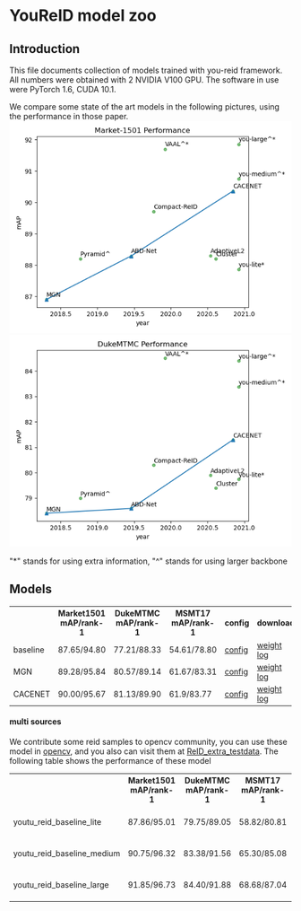 # YouReID model zoo 

## Introduction

This file documents collection of models trained with you-reid framework. All numbers were obtained with 2 NVIDIA V100 GPU. The software in use were PyTorch 1.6, CUDA 10.1.

We compare some state of the art models in the following pictures, using the performance in those paper.
![image](zoo/market1501_performance.png) ![image](zoo/duke_performance.png)

"*" stands for using extra information, "^" stands for using larger backbone

## Models
<table>
    <tr>
        <th></th><th>Market1501<br>mAP/rank-1</th><th>DukeMTMC<br>mAP/rank-1</th><th>MSMT17<br>mAP/rank-1</th><th>config</th><th>download</th>
    </tr>
    <tr>
        <td>baseline</td><td>87.65/94.80</td><td>77.21/88.33</td><td>54.61/78.80</td><td><a href="../example/baseline/baseline_dist_bn.yaml">config</a></td><td><a href="">weight</a> <a href="">log</a></td>
    </tr>
    <tr>
        <td>MGN</td><td>89.28/95.84</td><td>80.57/89.14</td><td>61.67/83.31</td><td><a href="../example/mgn/mgn.yaml">config</a></td><td><a href="">weight</a> <a href="">log</a></td>
    </tr>
    <tr>
        <td>CACENET</td><td>90.00/95.67</td><td>81.13/89.90</td><td>61.9/83.77</td><td><a href="../example/cacenet/cacenet.yaml">config</a></td><td><a href="">weight</a> <a href="">log</a></td>
    </tr>
</table>




#### multi sources
We contribute some reid samples to opencv community, you can use these model in [opencv](https://github.com/opencv/opencv/pull/19108), and you also can visit them at [ReID_extra_testdata](https://github.com/ReID-Team/ReID_extra_testdata).
The following table shows the performance of these model


<table>
    <tr>
        <th></th><th>Market1501<br>mAP/rank-1</th><th>DukeMTMC<br>mAP/rank-1</th><th>MSMT17<br>mAP/rank-1</th><th>config</th><th>download</th>
    </tr>
    <tr>
        <td>youtu_reid_baseline_lite</td>
        <td>87.86/95.01</td><td>79.75/89.05</td><td>58.82/80.81</td>
        <td><a href="../example/baseline/baseline_lite_multidataset.yaml">config</a></td>
        <td>
            <a href="https://drive.google.com/file/d/1l-8Lj9OPs4D6qKGAljbJgZuxGvENkDjl/view?usp=sharing">weight</a> 
            <a href="https://drive.google.com/file/d/1CinUtnkO_r9120qEuL1c8EbMuYzql2Cu/view?usp=sharing">onnx_weight</a> 
            <a href="https://drive.google.com/file/d/1QmmbU3c2Nw6UR5AGvU5B-v2kRiPKIJQ3/view?usp=sharing">log</a>
        </td>
    </tr>
    <tr>
        <td>youtu_reid_baseline_medium</td>
        <td>90.75/96.32</td><td>83.38/91.56</td><td>65.30/85.08</td>
        <td><a href="../example/baseline/baseline_medium_multidataset.yaml">config</a></td>
        <td>
            <a href="https://drive.google.com/file/d/1bhOMl4masd63alS3HMZ060miyM7R31uR/view?usp=sharing">weight</a> 
            <a href="https://drive.google.com/file/d/1CinUtnkO_r9120qEuL1c8EbMuYzql2Cu/view?usp=sharing">onnx_weight</a>
            <a href="https://drive.google.com/file/d/1QmmbU3c2Nw6UR5AGvU5B-v2kRiPKIJQ3/view?usp=sharing">log</a>
         </td>
    </tr>
    <tr>
        <td>youtu_reid_baseline_large</td>
        <td>91.85/96.73</td><td>84.40/91.88</td><td>68.68/87.04</td>
        <td><a href="../example/baseline/baseline_large_multidataset.yaml">config</a></td>
        <td>
            <a href="https://drive.google.com/file/d/1zoM1o_6o7otV0VfUxtCwj7O_AbBplWnu/view?usp=sharing">weight</a> 
            <a href="https://drive.google.com/file/d/1yU609diFdkre2j7f4rHxZWKO-vkS-04c/view?usp=sharing">onnx_weight</a>
            <a href="https://drive.google.com/file/d/1iP6sSSxofoeeb-6Q4BDjrD7ncWvT5TEP/view?usp=sharing">log</a>
         </td>
    </tr>
</table>

